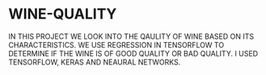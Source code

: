 # WINE-QUALITY
IN THIS PROJECT WE LOOK INTO THE QAULITY OF WINE BASED ON ITS CHARACTERISTICS.
WE USE REGRESSION IN TENSORFLOW TO DETERMINE IF THE WINE IS OF GOOD QUALITY OR BAD QUALITY.
I USED TENSORFLOW, KERAS AND NEAURAL NETWORKS.
